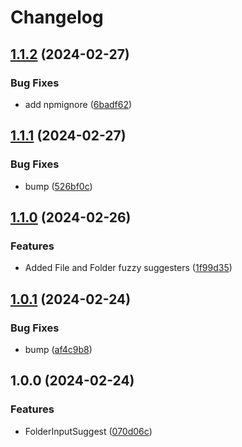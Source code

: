 # Changelog

## [1.1.2](https://github.com/javalent/obsidian-utilities/compare/v1.1.1...v1.1.2) (2024-02-27)


### Bug Fixes

* add npmignore ([6badf62](https://github.com/javalent/obsidian-utilities/commit/6badf62d5a7617861ecfd0783e912d2a920690c5))

## [1.1.1](https://github.com/javalent/obsidian-utilities/compare/v1.1.0...v1.1.1) (2024-02-27)


### Bug Fixes

* bump ([526bf0c](https://github.com/javalent/obsidian-utilities/commit/526bf0c00d43b7327e0fa3466a159c5d3223d39b))

## [1.1.0](https://github.com/javalent/obsidian-utilities/compare/v1.0.1...v1.1.0) (2024-02-26)


### Features

* Added File and Folder fuzzy suggesters ([1f99d35](https://github.com/javalent/obsidian-utilities/commit/1f99d357eba792fa9b4bfd711fdb8a3e11123a2c))

## [1.0.1](https://github.com/javalent/obsidian-utilities/compare/v1.0.0...v1.0.1) (2024-02-24)


### Bug Fixes

* bump ([af4c9b8](https://github.com/javalent/obsidian-utilities/commit/af4c9b8548f7e9452c5c8b702ad06bad5f3eb23a))

## 1.0.0 (2024-02-24)


### Features

* FolderInputSuggest ([070d06c](https://github.com/javalent/obsidian-utilities/commit/070d06cf6c66b13550d00549981ee0b4fbce1d32))
